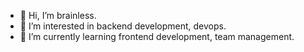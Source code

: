 - 👋 Hi, I’m brainless.
- 👀 I’m interested in backend development, devops.
- 🌱 I’m currently learning frontend development, team management.
  
<!---
666px/666px is a ✨ special ✨ repository because its `README.md` (this file) appears on your GitHub profile.
You can click the Preview link to take a look at your changes.
--->
